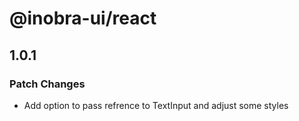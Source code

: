# @inobra-ui/react

## 1.0.1

### Patch Changes

- Add option to pass refrence to TextInput and adjust some styles
